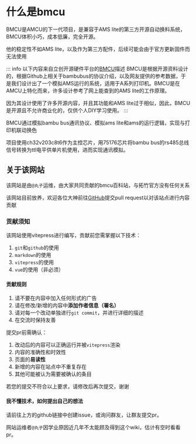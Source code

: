 # 什么是bmcu

BMCU是AMCU的下一代项目，是兼容于AMS lite的第三方开源自动换料系统，BMCU体积小巧，成本低廉，完全开源。

他的稳定性不如AMS lite，以及作为第三方配件，后续可能会由于官方更新固件而无法使用

::: info 以下内容来自立创开源硬件平台的[BMCU](https://oshwhub.com/bamboo-shoot-xmcu-pcb-team/bmcu)描述
BMCU是根据开源资料设计的，根据Github上相关于bambubus的协议介绍，以及网友提供的参考数据，于是我们设计出了一个模拟AMS运行的系统，适用于A系列打印机。BMCU是在AMCU上特化而来，许多设计参考了网上能查到的AMS lite的工作原理。

因为其设计使用了许多开源内容，并且其功能和AMS lite过于相似，因此，BMCU是开源且不允许商业化的，仅供个人DIY学习使用。
:::

BMCU通过模拟bambu bus通讯协议、模拟ams lite和ams的运行逻辑，实现与打印机联动换色

项目使用ch32v203c8t6作为主控芯片，用75176芯片将bambu bus的rs485总线信号转换为ttl电平供单片机使用，进而实现通讯模拟。

## 关于该网站

该网站是由`@丸子`运维，由大家共同贡献的bmcu百科站，与拓竹官方没有任何关系

<!-- 如果该网站对您有所帮助，欢迎前往赞助页面向我[打赏](/doc/other/donate)，您的支持将使该网站得以获得更好的资源，为您提供更好的体验！ -->

该网站目前放养，欢迎各位大神前往[GitHub](https://github.com/xwzkj/bmcu-doc)提交pull request以对该站点进行内容贡献

### 贡献须知

该网站使用vitepress进行编写，贡献前您需掌握以下技术：

1. `git`和`github`的使用
1. `markdown`的使用
1. `vitepress`的使用
1. `vue`的使用（非必须）

#### 贡献规则

1. 请不要在内容中加入任何形式的广告
1. 请在修改/新增的内容中**添加作者信息（署名）**
1. 请对每一个改动单独进行`git commit`，并进行详细的描述
1. 在交流时保持友善

提交pr前需确认：

1. 改动后的内容可以正确运行并被`vitepress`渲染
1. 内容的准确性和时效性
1. 页面的**易读性**
1. 新增的内容在站点中不重复存在
1. 其他可能被认为需要被确认的条目

若您的提交不符合以上要求，请修改后再次提交，谢谢

#### 我不懂技术，如何提出自己的想法

请前往上方的github链接中创建issue，或询问群友，让群友提交pr。

网站运维者`@丸子`因学业原因近几年不太能顾及得到这个wiki，估计有空时看看pr。
